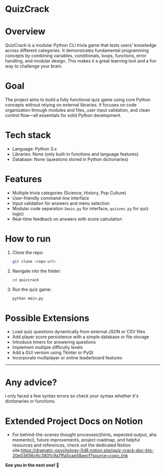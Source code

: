 # QuizCrack

# Overview

QuizCrack is a modular Python CLI trivia game that tests users’ knowledge across different categories. It demonstrates fundamental programming concepts by combining variables, conditionals, loops, functions, error handling, and modular design. This makes it a great learning tool and a fun way to challenge your brain.

# Goal

The project aims to build a fully functional quiz game using core Python concepts without relying on external libraries. It focuses on code organization through modules and files, user input validation, and clean control flow—all essentials for solid Python development.

# Tech stack

* Language: Python 3.x
* Libraries: None (only built-in functions and language features)
* Database: None (questions stored in Python dictionaries)

# Features

* Multiple trivia categories (Science, History, Pop Culture)
* User-friendly command-line interface
* Input validation for answers and menu selection
* Modular code separation (`main.py` for interface, `quizzes.py` for quiz logic)
* Real-time feedback on answers with score calculation

# How to run

1. Clone the repo:

   ```bash
   git clone <repo-url>
   ```
2. Navigate into the folder:

   ```bash
   cd quizcrack
   ```
3. Run the quiz game:

   ```bash
   python main.py
   ```

# Possible Extensions

* Load quiz questions dynamically from external JSON or CSV files
* Add player score persistence with a simple database or file storage
* Introduce timers for answering questions
* Implement multiple difficulty levels
* Add a GUI version using Tkinter or PyQt
* Incorporate multiplayer or online leaderboard features

---

# Any advice?
i only faced a few syntax errors so check your syntax whether it's dictionaries or functions.

# Extended Project Docs on Notion
* For behind-the-scenes thought processes((hints, expected output, aha moments)), future improvements, project roadmap, and helpful resources and references, check out the dedicated Notion site:https://dramatic-psychology-0d8.notion.site/quiz-crack-doc-bts-20e03656c6c3801c9a7ffa5cae58aecf?source=copy_link

**See you in the next one! 🚀**
